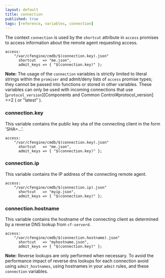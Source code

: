 ```yaml
---
layout: default
title: connection
published: true
tags: [reference, variables, connection]
---
```


The context `connection` is used by the `shortcut` attribute in `access`
promises to access information about the remote agent requesting access.

```cf3
access:
    "/var/cfengine/cmdb/$(connection.key).json"
      shortcut   => "me.json",
      admit_keys => { "$(connection.key)" };
```

**Note:** The usage of the `connection` variables is strictly limited to
literal strings within the `promiser` and admit/deny lists of `access` promise
types; they cannot be passed into functions or stored in other variables. These
variables can only be used with incoming connections that use
[`protocol_version`][Components and Common Control#protocol_version] >=2 ( or "latest" ).

### connection.key

This variable contains the public key sha of the connecting client in the form 'SHA=...'.

```cf3
access:
    "/var/cfengine/cmdb/$(connection.key).json"
      shortcut   => "me.json",
      admit_keys => { "$(connection.key)" };
```


### connection.ip

This variable contains the IP address of the connecting remote agent.

```cf3
access:
    "/var/cfengine/cmdb/$(connection.ip).json"
      shortcut   => "myip.json",
      admit_keys => { "$(connection.key)" };
```


### connection.hostname

This variable contains the hostname of the connecting client as determined by a
reverse DNS lookup from `cf-serverd`.

```cf3
access:
    "/var/cfengine/cmdb/$(connection.hostname).json"
      shortcut   => "myhostname.json",
      admit_keys => { "$(connection.key)" };
```

**Note:** Reverse lookups are only performed when necessary. To avoid the
performance impact of reverse dns lookups for each connection avoid using
`admit_hostnames`, using hostnames in your `admit` rules, and these
`connection` variables.

